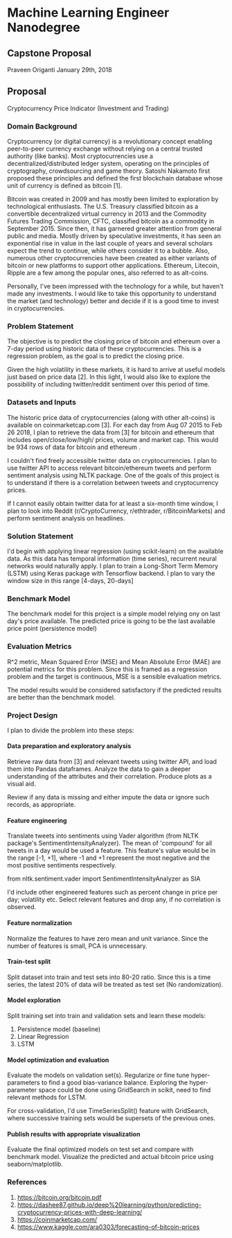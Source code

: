 # Machine Learning Engineer Nanodegree
## Capstone Proposal
Praveen Origanti
January 29th, 2018

## Proposal
Cryptocurrency Price Indicator (Investment and Trading)

### Domain Background
Cryptocurrency (or digital currency) is a revolutionary concept enabling peer-to-peer currency exchange without relying on a central trusted authority (like banks). Most cryptocurrencies use a decentralized/distributed ledger system, operating on the principles of cryptography, crowdsourcing and game theory. Satoshi Nakamoto first proposed these principles and defined the first blockchain database whose unit of currency is defined as bitcoin [1]. 

Bitcoin was created in 2009 and has mostly been limited to exploration by technological enthusiasts. The U.S. Treasury classified bitcoin as a convertible decentralized virtual currency in 2013 and the Commodity Futures Trading Commission, CFTC, classified bitcoin as a commodity in September 2015. Since then, it has garnered greater attention from general public and media. Mostly driven by speculative investments, it has seen an exponential rise in value in the last couple of years and several scholars expect the trend to continue, while others consider it to a bubble. Also, numerous other cryptocurrencies have been created as either variants of bitcoin or new platforms to support other applications. Ethereum, Litecoin, Ripple are a few among the popular ones, also referred to as alt-coins.

Personally, I've been impressed with the technology for a while, but haven't made any investments. I would like to take this opportunity to understand the market (and technology) better and decide if it is a good time to invest in cryptocurrencies.

### Problem Statement

The objective is to predict the closing price of bitcoin and ethereum over a 7-day period using historic data of these cryptocurrencies. This is a regression problem, as the goal is to predict the closing price.

Given the high volatility in these markets, it is hard to arrive at useful models just based on price data [2]. In this light, I would also like to explore the possibility of including twitter/reddit sentiment over this period of time.

### Datasets and Inputs

The historic price data of cryptocurrencies (along with other alt-coins) is available on coinmarketcap.com [3]. For each day from Aug 07 2015 to Feb 26 2018, I plan to retrieve the data from [3] for bitcoin and ethereum that includes open/close/low/high/ prices, volume and market cap. This would be 934 rows of data for bitcoin and ethereum .
 
I couldn't find freely accessible twitter data on cryptocurrencies. I plan to use twitter API to access relevant bitcoin/ethereum tweets and perform sentiment analysis using NLTK package. One of the goals of this project is to understand if there is a correlation between tweets and cryptocurrency prices.

If I cannot easily obtain twitter data for at least a six-month time window, I plan to look into Reddit (r/CryptoCurrency, r/ethtrader, r/BitcoinMarkets) and perform sentiment analysis on headlines.

### Solution Statement

I'd begin with applying linear regression (using scikit-learn) on the available data. As this data has temporal information (time series), recurrent neural networks would naturally apply. I plan to train a Long-Short Term Memory (LSTM) using Keras package with Tensorflow backend. I plan to vary the window size in this range [4-days, 20-days]

### Benchmark Model

The benchmark model for this project is a simple model relying ony on last day's price available. The predicted price is going to be the last available price point (persistence model)


### Evaluation Metrics

R^2 metric, Mean Squared Error (MSE) and Mean Absolute Error (MAE) are potential metrics for this problem. Since this is framed as a regression problem and the target is continuous, MSE is a sensible evaluation metrics.

The model results would be considered satisfactory if the predicted results are better than the benchmark model.

### Project Design

I plan to divide the problem into these steps:

#### Data preparation and exploratory analysis

Retrieve raw data from [3] and relevant tweets using twitter API, and load them into Pandas dataframes. Analyze the data to gain a deeper understanding of the attributes and their correlation. Produce plots as a visual aid.

Review if any data is missing and either impute the data or ignore such records, as appropriate.

#### Feature engineering

Translate tweets into sentiments using Vader algorithm (from NLTK package's SentimentIntensityAnalyzer). The mean of 'compound' for all tweets in a day would be used a feature. This feature's value would be in the range \[-1, +1\], where -1 and +1 represent the most negative and the most positive sentiments respectively.

from nltk.sentiment.vader import SentimentIntensityAnalyzer as SIA

I'd include other engineered features such as percent change in price per day; volatility etc. Select relevant features and drop any, if no correlation is observed.

#### Feature normalization

Normalize the features to have zero mean and unit variance. Since the number of features is small, PCA is unnecessary.

#### Train-test split
Split dataset into train and test sets into 80-20 ratio. Since this is a time series, the latest 20% of data will be treated as test set (No randomization).

#### Model exploration

Split training set into train and validation sets and learn these models:

1. Persistence model (baseline)
2. Linear Regression
3. LSTM

#### Model optimization and evaluation

Evaluate the models on validation set(s). Regularize or fine tune hyper-parameters to find a good bias-variance balance. Exploring the hyper-parameter space could be done using GridSearch in scikit, need to find relevant methods for LSTM.

For cross-validation, I'd use TimeSeriesSplit() feature with GridSearch, where successive training sets would be supersets of the previous ones.

#### Publish results with appropriate visualization

Evaluate the final optimized models on test set and compare with benchmark model. Visualize the predicted and actual bitcoin price using seaborn/matplotlib.

### References

1. https://bitcoin.org/bitcoin.pdf
2. https://dashee87.github.io/deep%20learning/python/predicting-cryptocurrency-prices-with-deep-learning/
3. https://coinmarketcap.com/
4. https://www.kaggle.com/ara0303/forecasting-of-bitcoin-prices
